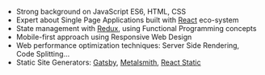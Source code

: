 * Strong background on JavaScript ES6, HTML, CSS
* Expert about Single Page Applications built with [React](https://facebook.github.io/react/) eco-system
* State management with [Redux](http://redux.js.org/), using Functional Programming concepts
* Mobile-first approach using Responsive Web Design
* Web performance optimization techniques: Server Side Rendering, Code Splitting...
* Static Site Generators: [Gatsby](https://github.com/gatsbyjs/gatsby), [Metalsmith](http://metalsmith.io/), [React Static](https://react-static.js.org/)
